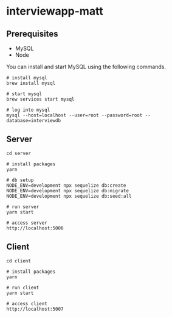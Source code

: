 # interviewapp-matt

## Prerequisites

- MySQL
- Node

You can install and start MySQL using the following commands.

```
# install mysql
brew install mysql

# start mysql
brew services start mysql

# log into mysql
mysql --host=localhost --user=root --password=root --database=interviewdb
```

## Server

```
cd server

# install packages
yarn

# db setup
NODE_ENV=development npx sequelize db:create
NODE_ENV=development npx sequelize db:migrate
NODE_ENV=development npx sequelize db:seed:all

# run server
yarn start

# access server
http://localhost:5006
```

## Client

```
cd client

# install packages
yarn

# run client
yarn start

# access client
http://localhost:5007
```
